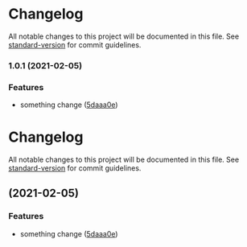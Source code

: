 # Changelog

All notable changes to this project will be documented in this file. See [standard-version](https://github.com/conventional-changelog/standard-version) for commit guidelines.

### 1.0.1 (2021-02-05)


### Features

* something change ([5daaa0e](https://github.com/sexyHuang/-hjy-standard-version/commit/5daaa0ef1cc70a373e04c40c9ef80d41927836f8))

# Changelog

All notable changes to this project will be documented in this file. See [standard-version](https://github.com/conventional-changelog/standard-version) for commit guidelines.

##  (2021-02-05)


### Features

* something change ([5daaa0e](https://github.com/sexyHuang/-hjy-standard-version/commit/5daaa0ef1cc70a373e04c40c9ef80d41927836f8))
